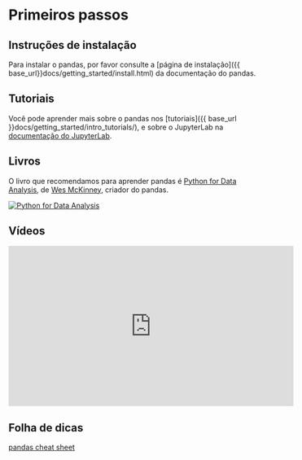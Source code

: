 # Primeiros passos

## Instruções de instalação

Para instalar o pandas, por favor consulte a [página de instalação]({{ base_url}}docs/getting_started/install.html) da documentação do pandas.

## Tutoriais

Você pode aprender mais sobre o pandas nos [tutoriais]({{ base_url }}docs/getting_started/intro_tutorials/),
e sobre o JupyterLab na
[documentação do JupyterLab](https://jupyterlab.readthedocs.io/en/stable/user/interface.html).

## Livros

O livro que recomendamos para aprender pandas é [Python for Data Analysis](https://amzn.to/3DyLaJc),
de [Wes McKinney](https://wesmckinney.com/), criador do pandas.

<a href="https://amzn.to/3DyLaJc">
    <img alt="Python for Data Analysis" src="{{ base_url }}static/img/books/pydata_book.gif"/>
</a>

## Vídeos

<iframe width="560" height="315" frameborder="0"
src="https://www.youtube.com/embed/_T8LGqJtuGc"
allow="accelerometer; autoplay; encrypted-media; gyroscope; picture-in-picture"
allowfullscreen></iframe>

## Folha de dicas

[pandas cheat sheet](https://pandas.pydata.org/Pandas_Cheat_Sheet.pdf)

